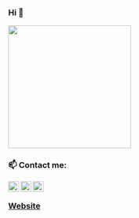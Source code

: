 ### Hi 👋

<a href="https://nikunj200.pythonanywhere.com/"><img src="https://nikunj200.pythonanywhere.com/static/img/banner.png" height="250"></a>

### 📫 Contact me:

[<img align="left" alt="Nikunj Maheshwari | Facebook" width="22px" src="https://cdn.jsdelivr.net/npm/simple-icons@v3/icons/facebook.svg" />](https://www.facebook.com/nikunj.maheshwari.98/)
[<img align="left" alt="Nikunj Maheshwari | LinkedIn" width="22px" src="https://cdn.jsdelivr.net/npm/simple-icons@v3/icons/linkedin.svg" />](https://www.linkedin.com/in/nikunj-maheshwari-709ab2173/)
[<img align="left" alt="Nikunj Maheshwari | Instagram" width="22px" src="https://cdn.jsdelivr.net/npm/simple-icons@v3/icons/instagram.svg" />](https://www.instagram.com/nikunj.vm/)

</br>

### [Website](https://nikunj200.pythonanywhere.com/)
<!--
**nikunj200/nikunj200** is a ✨ _special_ ✨ repository because its `README.md` (this file) appears on your GitHub profile.

Here are some ideas to get you started:

- 🔭 I’m currently working on ...
- 🌱 I’m currently learning ...
- 👯 I’m looking to collaborate on ...
- 🤔 I’m looking for help with ...
- 💬 Ask me about ...
- 📫 How to reach me: ...
- 😄 Pronouns: ...
- ⚡ Fun fact: ...
-->
